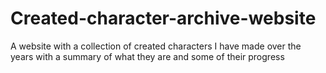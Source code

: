 # Created-character-archive-website
A website with a collection of created characters I have made over the years with a summary of what they are and some of their progress
